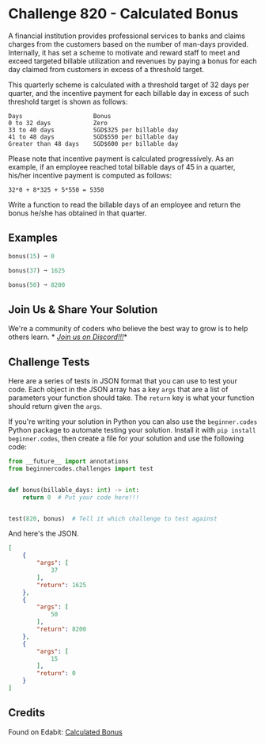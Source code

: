 # Challenge 820 - Calculated Bonus

A financial institution provides professional services to banks and claims charges from the customers based on the number of man-days provided. Internally, it has set a scheme to motivate and reward staff to meet and exceed targeted billable utilization and revenues by paying a bonus for each day claimed from customers in excess of a threshold target.

This quarterly scheme is calculated with a threshold target of 32 days per quarter, and the incentive payment for each billable day in excess of such threshold target is shown as follows:
```
Days                    Bonus
0 to 32 days            Zero
33 to 40 days           SGD$325 per billable day
41 to 48 days           SGD$550 per billable day
Greater than 48 days    SGD$600 per billable day
```
Please note that incentive payment is calculated progressively. As an example, if an employee reached total billable days of 45 in a quarter, his/her incentive payment is computed as follows:
```
32*0 + 8*325 + 5*550 = 5350
```
Write a function to read the billable days of an employee and return the bonus he/she has obtained in that quarter.

## Examples
```python
bonus(15) ➞ 0

bonus(37) ➞ 1625

bonus(50) ➞ 8200
```
## Join Us & Share Your Solution

We're a community of coders who believe the best way to grow is to help others learn. *
*[Join us on Discord!!!](https://discord.gg/sfHykntuGy)**

## Challenge Tests

Here are a series of tests in JSON format that you can use to test your code. Each object in the JSON array has a
key `args` that are a list of parameters your function should take. The `return` key is what your function should return
given the `args`.

If you're writing your solution in Python you can also use the `beginner.codes` Python package to automate testing your
solution. Install it with `pip install beginner.codes`, then create a file for your solution and use the following code:

```python
from __future__ import annotations
from beginnercodes.challenges import test


def bonus(billable_days: int) -> int:
    return 0  # Put your code here!!!


test(820, bonus)  # Tell it which challenge to test against
```

And here's the JSON.

```json
[
    {
        "args": [
            37
        ],
        "return": 1625
    },
    {
        "args": [
            50
        ],
        "return": 8200
    },
    {
        "args": [
            15
        ],
        "return": 0
    }
]
```

## Credits

Found on Edabit: [Calculated Bonus](https://edabit.com/challenge/ksiA6Q34iXgTcMeZF)
